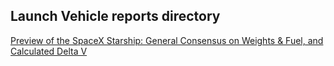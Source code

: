 ## Launch Vehicle reports directory

[Preview of the SpaceX Starship: General Consensus on Weights & Fuel, and Calculated Delta V](Preview_of_the_SpaceX_Starship.pdf)

